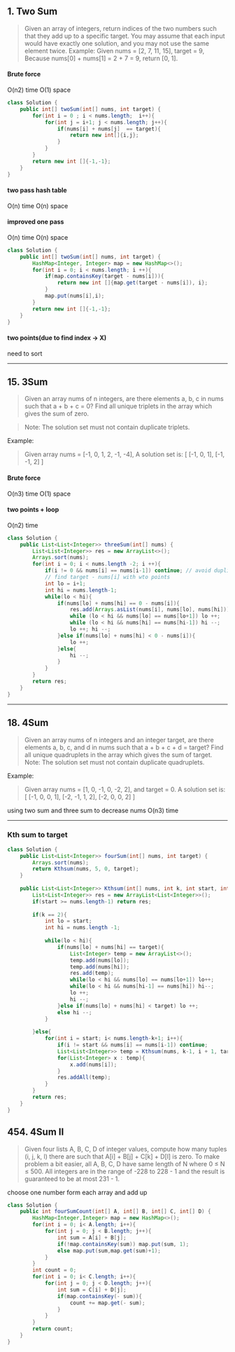 ## 1. Two Sum

> Given an array of integers, return indices of the two numbers such that they add up to a specific target.
> You may assume that each input would have exactly one solution, and you may not use the same element twice.
Example:
> Given nums = [2, 7, 11, 15], target = 9,
> Because nums[0] + nums[1] = 2 + 7 = 9,
> return [0, 1].

#### Brute force
O(n2) time
O(1) space
```java
class Solution {
    public int[] twoSum(int[] nums, int target) {
        for(int i = 0 ; i < nums.length;  i++){
            for(int j = i+1; j < nums.length; j++){
                if(nums[i] + nums[j]  == target){
                    return new int[]{i,j};
                }
            }
        }
        return new int []{-1,-1};
    }
}
```

#### two pass hash table 
O(n) time
O(n) space

#### improved one pass
O(n) time
O(n) space

```java
class Solution {
    public int[] twoSum(int[] nums, int target) {
        HashMap<Integer, Integer> map = new HashMap<>();
        for(int i = 0; i < nums.length; i ++){
            if(map.containsKey(target - nums[i])){
                return new int []{map.get(target - nums[i]), i};
            }
            map.put(nums[i],i);
        }
        return new int []{-1,-1};
    }
}
```
#### two points(due to find index -> X)
need to sort


***
## 15. 3Sum

> Given an array nums of n integers, are there elements a, b, c in nums such that a + b + c = 0? Find all unique triplets in the array which gives the sum of zero.

>Note:
>The solution set must not contain duplicate triplets.

Example:

> Given array nums = [-1, 0, 1, 2, -1, -4],
> A solution set is:
> [
>   [-1, 0, 1],
>  [-1, -1, 2]
> ]



#### Brute force
O(n3) time
O(1) space

#### two points + loop
O(n2) time

```java
class Solution {
    public List<List<Integer>> threeSum(int[] nums) {
        List<List<Integer>> res = new ArrayList<>();
        Arrays.sort(nums);
        for(int i = 0; i < nums.length -2; i ++){
            if(i != 0 && nums[i] == nums[i-1]) continue; // avoid duplicate 
            // find target - nums[i] with wto points
            int lo = i+1; 
            int hi = nums.length-1;
            while(lo < hi){
                if(nums[lo] + nums[hi] == 0 - nums[i]){
                    res.add(Arrays.asList(nums[i], nums[lo], nums[hi]));
                    while (lo < hi && nums[lo] == nums[lo+1]) lo ++;
                    while (lo < hi && nums[hi] == nums[hi-1]) hi --;
                    lo ++; hi --;
                }else if(nums[lo] + nums[hi] < 0 - nums[i]){
                    lo ++;
                }else{
                    hi --;
                }
            }
        }
        return res;
    }
}
```

***
## 18. 4Sum

> Given an array nums of n integers and an integer target, are there elements a, b, c, and d in nums such that a + b + c + d = target? Find all unique quadruplets in the array which gives the sum of target.
> Note:
> The solution set must not contain duplicate quadruplets.

Example:
>  Given array nums = [1, 0, -1, 0, -2, 2], and target = 0.
>  A solution set is:
>  [
>    [-1,  0, 0, 1],
>    [-2, -1, 1, 2],
>    [-2,  0, 0, 2]
>  ]

using two sum and three sum to decrease nums
O(n3) time


***
### Kth sum to target

```java
class Solution {
    public List<List<Integer>> fourSum(int[] nums, int target) {
        Arrays.sort(nums);
        return Kthsum(nums, 5, 0, target);
    }
    
    public List<List<Integer>> Kthsum(int[] nums, int k, int start, int target){
        List<List<Integer>> res = new ArrayList<List<Integer>>();
        if(start >= nums.length-1) return res;
        
        if(k == 2){
            int lo = start;
            int hi = nums.length -1;
            
            while(lo < hi){
                if(nums[lo] + nums[hi] == target){
                    List<Integer> temp = new ArrayList<>();
                    temp.add(nums[lo]);
                    temp.add(nums[hi]);
                    res.add(temp);
                    while(lo < hi && nums[lo] == nums[lo+1]) lo++;
                    while(lo < hi && nums[hi-1] == nums[hi]) hi--;
                    lo ++;
                    hi --;
                }else if(nums[lo] + nums[hi] < target) lo ++;
                else hi --;        
            }
            
        }else{
            for(int i = start; i< nums.length-k+1; i++){
                if(i != start && nums[i] == nums[i-1]) continue;
                List<List<Integer>> temp = Kthsum(nums, k-1, i + 1, target-nums[i]);
                for(List<Integer> x : temp){
                    x.add(nums[i]);
                }
                res.addAll(temp);
            }
        }
        return res;
    }
}
```

## 454. 4Sum II

> Given four lists A, B, C, D of integer values, compute how many tuples (i, j, k, l) there are such that A[i] + B[j] + C[k] + D[l] is zero.
> To make problem a bit easier, all A, B, C, D have same length of N where 0 ≤ N ≤ 500. All integers are in the range of -228 to 228 - 1 and the result is guaranteed to be at most 231 - 1.

choose one number form each array and add up

```java
class Solution {
    public int fourSumCount(int[] A, int[] B, int[] C, int[] D) {
        HashMap<Integer,Integer> map = new HashMap<>();
        for(int i = 0; i< A.length; i++){
            for(int j = 0; j < B.length; j++){
                int sum = A[i] + B[j];
                if(!map.containsKey(sum)) map.put(sum, 1);
                else map.put(sum,map.get(sum)+1);
            }
        }
        int count = 0;
        for(int i = 0; i< C.length; i++){
            for(int j = 0; j < D.length; j++){
                int sum = C[i] + D[j];
                if(map.containsKey(- sum)){
                    count += map.get(- sum);
                }
            }
        }
        return count;
    }
}
```
